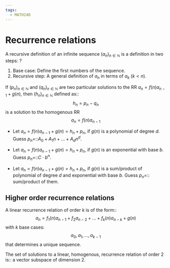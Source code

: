 ```yaml
---
tags:
  - MATH240
---
```

# Recurrence relations

A recursive definition of an infinite sequence $(a_{n})_{n \in \mathbb{N}}$ is a definition in two steps:
?
1. Base case: Define the first numbers of the sequence.
2. Recursive step: A general definition of $a_{n}$ in terms of $a_{k}$ ($k<n$).
<!--SR:!2025-05-16,20,210-->

If $(p_{n})_{n \in \mathbb{N}}$ and $(q_{n})_{n \in \mathbb{N}}$ are two particular solutions to the RR $a_{n}=f(n)a_{n-1}+g(n)$, then $(h_{n})_{n \in \mathbb{N}}$ defined as::$$h_{n}=p_{n}-q_{n}$$is a solution to the homogenous RR $$a_{n}=f(n)a_{n-1}$$
<!--SR:!2025-05-22,26,230-->

- Let $a_{n}=f(n)a_{n-1}+g(n)=h_{n}+p_{n}$, if $g(n)$ is a polynomial of degree $d$. Guess $p_{n}=$::$A_{0}+A_{1}n+\dots +A_{d}n^{d}$.
<!--SR:!2025-05-25,29,230-->
- Let $a_{n}=f(n)a_{n-1}+g(n)=h_{n}+p_{n}$, if $g(n)$ is an exponential with base $b$. Guess $p_{n}=$::$C\cdot b^{n}$.
<!--SR:!2025-05-27,31,230-->
- Let $a_{n}=f(n)a_{n-1}+g(n)=h_{n}+p_{n}$, if $g(n)$ is a sum/product of polynomial of degree $d$ and exponential with base $b$. Guess $p_{n}=$:: sum/product of them.
<!--SR:!2025-05-01,21,250-->


## Higher order recurrence relations

A linear recurrence relation of order $k$ is of the form:: $$a_{n}=f_{1}(n)a_{n-1}+f_{2}a_{n-2}+\dots +f_{k}(n)a_{n-k}+g(n)$$ with $k$ base cases: $$a_{0},a_{1},\dots ,a_{k-1}$$ that determines a unique sequence.
<!--SR:!2025-04-27,1,182-->

The set of solutions to a linear, homogenous, recurrence relation of order 2 is:: a vector subspace of dimension 2.
<!--SR:!2025-04-27,1,202-->